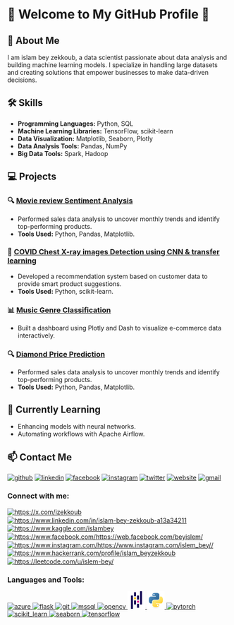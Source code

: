 # 🌟 Welcome to My GitHub Profile 🌟

## 👋 About Me
I am islam bey zekkoub, a data scientist passionate about data analysis and building machine learning models. I specialize in handling large datasets and creating solutions that empower businesses to make data-driven decisions.

## 🛠️ Skills
- **Programming Languages:** Python, SQL
- **Machine Learning Libraries:** TensorFlow, scikit-learn
- **Data Visualization:** Matplotlib, Seaborn, Plotly
- **Data Analysis Tools:** Pandas, NumPy
- **Big Data Tools:** Spark, Hadoop 

## 💻 Projects
### 🔍 [Movie review Sentiment Analysis](https://github.com/your-repo-name)
- Performed sales data analysis to uncover monthly trends and identify top-performing products.
- **Tools Used:** Python, Pandas, Matplotlib.

### 🤖 [COVID Chest X-ray images Detection using CNN & transfer learning](https://github.com/your-repo-name)
- Developed a recommendation system based on customer data to provide smart product suggestions.
- **Tools Used:** Python, scikit-learn.

### 📊 [Music Genre Classification](https://github.com/your-repo-name)
- Built a dashboard using Plotly and Dash to visualize e-commerce data interactively.

### 🔍 [Diamond Price Prediction](https://github.com/your-repo-name)
- Performed sales data analysis to uncover monthly trends and identify top-performing products.
- **Tools Used:** Python, Pandas, Matplotlib.

## 🌱 Currently Learning
- Enhancing models with neural networks.
- Automating workflows with Apache Airflow.

## 📫 Contact Me
[<img src='https://cdn.jsdelivr.net/npm/simple-icons@3.0.1/icons/github.svg' alt='github' height='40'>](https://github.com/https://github.com/islam-bey-zekkoub)  [<img src='https://cdn.jsdelivr.net/npm/simple-icons@3.0.1/icons/linkedin.svg' alt='linkedin' height='40'>](https://www.linkedin.com/in/www.linkedin.com/in/islam-bey-zekkoub-a13a34211/)  [<img src='https://cdn.jsdelivr.net/npm/simple-icons@3.0.1/icons/facebook.svg' alt='facebook' height='40'>](https://www.facebook.com/https://web.facebook.com/beyislem/)  [<img src='https://cdn.jsdelivr.net/npm/simple-icons@3.0.1/icons/instagram.svg' alt='instagram' height='40'>](https://www.instagram.com/https://www.instagram.com/islem_bey//)  [<img src='https://cdn.jsdelivr.net/npm/simple-icons@3.0.1/icons/twitter.svg' alt='twitter' height='40'>](https://twitter.com/https://x.com/IZekkoub)  [<img src='https://cdn.jsdelivr.net/npm/simple-icons@3.0.1/icons/icloud.svg' alt='website' height='40'>](https://islam-bey-zekkoub.github.io/islam-bey-zekkoub/)  [<img src='https://cdn.jsdelivr.net/npm/simple-icons@3.0.1/icons/gmail.svg' alt='gmail' height='40'>](https://mail.google.com/mail/islam.beyzekkoub)  





<h3 align="left">Connect with me:</h3>
<p align="left">
<a href="https://twitter.com/https://x.com/izekkoub" target="blank"><img align="center" src="https://raw.githubusercontent.com/rahuldkjain/github-profile-readme-generator/master/src/images/icons/Social/twitter.svg" alt="https://x.com/izekkoub" height="30" width="40" /></a>
<a href="https://linkedin.com/in/https://www.linkedin.com/in/islam-bey-zekkoub-a13a34211" target="blank"><img align="center" src="https://raw.githubusercontent.com/rahuldkjain/github-profile-readme-generator/master/src/images/icons/Social/linked-in-alt.svg" alt="https://www.linkedin.com/in/islam-bey-zekkoub-a13a34211" height="30" width="40" /></a>
<a href="https://kaggle.com/https://www.kaggle.com/islambey" target="blank"><img align="center" src="https://raw.githubusercontent.com/rahuldkjain/github-profile-readme-generator/master/src/images/icons/Social/kaggle.svg" alt="https://www.kaggle.com/islambey" height="30" width="40" /></a>
<a href="https://fb.com/https://www.facebook.com/https://web.facebook.com/beyislem/" target="blank"><img align="center" src="https://raw.githubusercontent.com/rahuldkjain/github-profile-readme-generator/master/src/images/icons/Social/facebook.svg" alt="https://www.facebook.com/https://web.facebook.com/beyislem/" height="30" width="40" /></a>
<a href="https://instagram.com/https://www.instagram.com/https://www.instagram.com/islem_bey//" target="blank"><img align="center" src="https://raw.githubusercontent.com/rahuldkjain/github-profile-readme-generator/master/src/images/icons/Social/instagram.svg" alt="https://www.instagram.com/https://www.instagram.com/islem_bey//" height="30" width="40" /></a>
<a href="https://www.hackerrank.com/https://www.hackerrank.com/profile/islam_beyzekkoub" target="blank"><img align="center" src="https://raw.githubusercontent.com/rahuldkjain/github-profile-readme-generator/master/src/images/icons/Social/hackerrank.svg" alt="https://www.hackerrank.com/profile/islam_beyzekkoub" height="30" width="40" /></a>
<a href="https://www.leetcode.com/https://leetcode.com/u/islem-bey/" target="blank"><img align="center" src="https://raw.githubusercontent.com/rahuldkjain/github-profile-readme-generator/master/src/images/icons/Social/leet-code.svg" alt="https://leetcode.com/u/islem-bey/" height="30" width="40" /></a>
</p>

<h3 align="left">Languages and Tools:</h3>
<p align="left"> <a href="https://azure.microsoft.com/en-in/" target="_blank" rel="noreferrer"> <img src="https://www.vectorlogo.zone/logos/microsoft_azure/microsoft_azure-icon.svg" alt="azure" width="40" height="40"/> </a> <a href="https://flask.palletsprojects.com/" target="_blank" rel="noreferrer"> <img src="https://www.vectorlogo.zone/logos/pocoo_flask/pocoo_flask-icon.svg" alt="flask" width="40" height="40"/> </a> <a href="https://git-scm.com/" target="_blank" rel="noreferrer"> <img src="https://www.vectorlogo.zone/logos/git-scm/git-scm-icon.svg" alt="git" width="40" height="40"/> </a> <a href="https://www.microsoft.com/en-us/sql-server" target="_blank" rel="noreferrer"> <img src="https://www.svgrepo.com/show/303229/microsoft-sql-server-logo.svg" alt="mssql" width="40" height="40"/> </a> <a href="https://opencv.org/" target="_blank" rel="noreferrer"> <img src="https://www.vectorlogo.zone/logos/opencv/opencv-icon.svg" alt="opencv" width="40" height="40"/> </a> <a href="https://pandas.pydata.org/" target="_blank" rel="noreferrer"> <img src="https://raw.githubusercontent.com/devicons/devicon/2ae2a900d2f041da66e950e4d48052658d850630/icons/pandas/pandas-original.svg" alt="pandas" width="40" height="40"/> </a> <a href="https://www.python.org" target="_blank" rel="noreferrer"> <img src="https://raw.githubusercontent.com/devicons/devicon/master/icons/python/python-original.svg" alt="python" width="40" height="40"/> </a> <a href="https://pytorch.org/" target="_blank" rel="noreferrer"> <img src="https://www.vectorlogo.zone/logos/pytorch/pytorch-icon.svg" alt="pytorch" width="40" height="40"/> </a> <a href="https://scikit-learn.org/" target="_blank" rel="noreferrer"> <img src="https://upload.wikimedia.org/wikipedia/commons/0/05/Scikit_learn_logo_small.svg" alt="scikit_learn" width="40" height="40"/> </a> <a href="https://seaborn.pydata.org/" target="_blank" rel="noreferrer"> <img src="https://seaborn.pydata.org/_images/logo-mark-lightbg.svg" alt="seaborn" width="40" height="40"/> </a> <a href="https://www.tensorflow.org" target="_blank" rel="noreferrer"> <img src="https://www.vectorlogo.zone/logos/tensorflow/tensorflow-icon.svg" alt="tensorflow" width="40" height="40"/> </a> </p>
